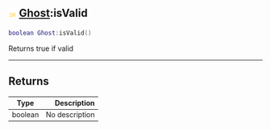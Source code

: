 ## ![shared](../../.gitbook/assets/shared.png) [Ghost](ghost):isValid

```lua
boolean Ghost:isValid()
```

Returns true if valid

------
## Returns

| Type   | Description |
| ------ | ----------: |
| boolean | No description |

